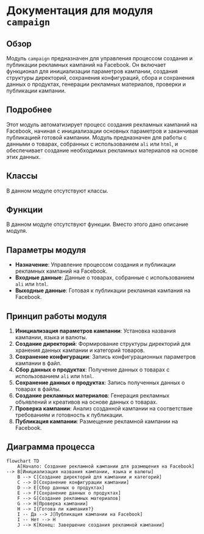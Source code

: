 # Документация для модуля `campaign`

## Обзор

Модуль `campaign` предназначен для управления процессом создания и публикации рекламных кампаний на Facebook. Он включает функционал для инициализации параметров кампании, создания структуры директорий, сохранения конфигураций, сбора и сохранения данных о продуктах, генерации рекламных материалов, проверки и публикации кампании.

## Подробнее

Этот модуль автоматизирует процесс создания рекламных кампаний на Facebook, начиная с инициализации основных параметров и заканчивая публикацией готовой кампании. Модуль предназначен для работы с данными о товарах, собранных с использованием `ali` или `html`, и обеспечивает создание необходимых рекламных материалов на основе этих данных.

## Классы

В данном модуле отсутствуют классы.

## Функции

В данном модуле отсутствуют функции. Вместо этого дано описание модуля.

## Параметры модуля

- **Назначение**: Управление процессом создания и публикации рекламных кампаний на Facebook.
- **Входные данные**: Данные о товарах, собранные с использованием `ali` или `html`.
- **Выходные данные**: Готовая к публикации рекламная кампания на Facebook.

## Принцип работы модуля

1.  **Инициализация параметров кампании**: Установка названия кампании, языка и валюты.
2.  **Создание директорий**: Формирование структуры директорий для хранения данных кампании и категорий товаров.
3.  **Сохранение конфигурации**: Запись конфигурационных параметров кампании в файл.
4.  **Сбор данных о продуктах**: Получение данных о товарах с использованием `ali` или `html`.
5.  **Сохранение данных о продуктах**: Запись полученных данных о товарах в файлы.
6.  **Создание рекламных материалов**: Генерация рекламных объявлений и креативов на основе данных о товарах.
7.  **Проверка кампании**: Анализ созданной кампании на соответствие требованиям и готовность к публикации.
8.  **Публикация кампании**: Размещение рекламной кампании на Facebook.

## Диаграмма процесса

```mermaid
flowchart TD
    A[Начало: Создание рекламной кампании для размещения на Facebook] --> B[Инициализация названия кампании, языка и валюты]
    B --> C[Создание директорий для кампании и категорий]
    C --> D[Сохранение конфигурации кампании]
    D --> E[Сбор данных о продуктах]
    E --> F[Сохранение данных о продуктах]
    F --> G[Создание рекламных материалов]
    G --> H[Проверка кампании]
    H --> I{Готова ли кампания?}
    I -- Да --> J[Публикация кампании на Facebook]
    I -- Нет --> H
    J --> K[Конец: Завершение создания рекламной кампании]